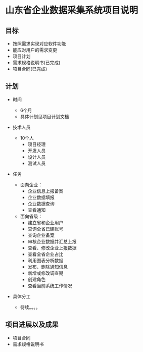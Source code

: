 # 山东省企业数据采集系统项目说明

## 目标

- 按照需求实现对应软件功能
- 能应对用户的需求变更
- 项目计划
- 需求规格说明书(已完成)
- 项目合同(已完成)

## 计划

- 时间
    - 6个月
    - 具体计划见项目计划文档
- 技术人员
    - 10个人
        - 项目经理
        - 开发人员
        - 设计人员
        - 测试人员
- 任务
    - 面向企业：
        - 企业信息上报备案
        - 企业数据填报
        - 企业数据查询
        - 查看通知
    - 面向省级：
        - 建立省和企业用户
        - 查询全省已建账号 
        - 查询企业备案
        - 审核企业数据并汇总上报
        - 查看、修改企业上报数据
        - 查看全省企业占比
        - 利用图表分析数据
        - 发布、删除通知信息
        - 新增或修改调查期
        - 创建角色
        - 查看当前系统工作情况
        
- 具体分工
    - 待续。。。。


## 项目进展以及成果
- 项目合同
- 需求规格说明书